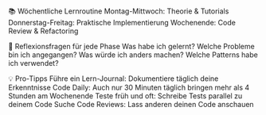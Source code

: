 📚 Wöchentliche Lernroutine
Montag-Mittwoch: Theorie & Tutorials Donnerstag-Freitag: Praktische Implementierung Wochenende: Code Review & Refactoring

🤔 Reflexionsfragen für jede Phase
Was habe ich gelernt?
Welche Probleme bin ich angegangen?
Was würde ich anders machen?
Welche Patterns habe ich verwendet?

💡 Pro-Tipps
Führe ein Lern-Journal: Dokumentiere täglich deine Erkenntnisse
Code Daily: Auch nur 30 Minuten täglich bringen mehr als 4 Stunden am Wochenende
Teste früh und oft: Schreibe Tests parallel zu deinem Code
Suche Code Reviews: Lass anderen deinen Code anschauen